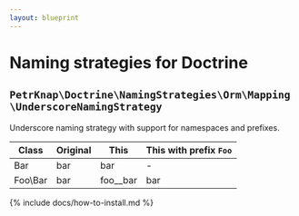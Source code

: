 ```yaml
---
layout: blueprint
---
```

# Naming strategies for Doctrine


## `PetrKnap\Doctrine\NamingStrategies\Orm\Mapping\UnderscoreNamingStrategy`

Underscore naming strategy with support for namespaces and prefixes.

| Class   | Original | This     | This with prefix `Foo` |
|---------|----------|----------|------------------------|
| Bar     | bar      | bar      | -                      |
| Foo\Bar | bar      | foo__bar | bar                    |


{% include docs/how-to-install.md %}
